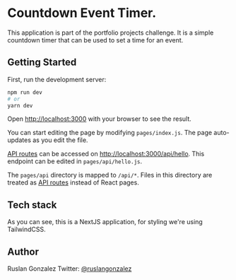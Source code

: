 # Countdown Event Timer.

This application is part of the portfolio projects challenge. It is a simple countdown timer that can be used to set a time for an event.

## Getting Started

First, run the development server:

```bash
npm run dev
# or
yarn dev
```

Open [http://localhost:3000](http://localhost:3000) with your browser to see the result.

You can start editing the page by modifying `pages/index.js`. The page auto-updates as you edit the file.

[API routes](https://nextjs.org/docs/api-routes/introduction) can be accessed on [http://localhost:3000/api/hello](http://localhost:3000/api/hello). This endpoint can be edited in `pages/api/hello.js`.

The `pages/api` directory is mapped to `/api/*`. Files in this directory are treated as [API routes](https://nextjs.org/docs/api-routes/introduction) instead of React pages.

## Tech stack

As you can see, this is a NextJS application, for styling we're using TailwindCSS.

## Author

Ruslan Gonzalez
Twitter: [@ruslangonzalez](https://twitter.com/ruslangonzalez)
